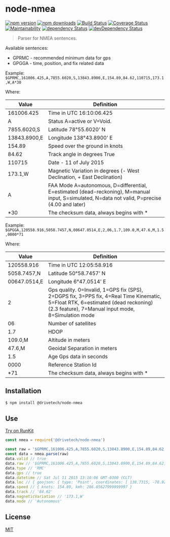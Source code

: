 # node-nmea

[![npm version](https://img.shields.io/npm/v/@drivetech/node-nmea.svg)](https://www.npmjs.com/package/@drivetech/node-nmea)
[![npm downloads](https://img.shields.io/npm/dm/@drivetech/node-nmea.svg)](https://www.npmjs.com/package/@drivetech/node-nmea)
[![Build Status](https://travis-ci.org/Drivetech/node-nmea.svg?branch=master)](https://travis-ci.org/Drivetech/node-nmea)
[![Coverage Status](https://coveralls.io/repos/github/drivetech/node-nmea/badge.svg?branch=master)](https://coveralls.io/github/drivetech/node-nmea?branch=master)
[![Maintainability](https://api.codeclimate.com/v1/badges/0dd7acaf25e6b4a6d2e3/maintainability)](https://codeclimate.com/github/Drivetech/node-nmea/maintainability)
[![dependency Status](https://img.shields.io/david/drivetech/node-nmea.svg)](https://david-dm.org/drivetech/node-nmea#info=dependencies)
[![devDependency Status](https://img.shields.io/david/dev/drivetech/node-nmea.svg)](https://david-dm.org/drivetech/node-nmea#info=devDependencies)

> Parser for NMEA sentences.

Available sentences:
* GPRMC - recommended minimum data for gps
* GPGGA - time, position, and fix related data

Example: `$GPRMC,161006.425,A,7855.6020,S,13843.8900,E,154.89,84.62,110715,173.1,W,A*30`

Where:

Value         | Definition
--------------| ----------
161006.425    | Time in UTC 16:10:06.425
A             | Status A=active or V=Void.
7855.6020,S   | Latitude 78°55.6020' N
13843.8900,E  | Longitude 138°43.8900' E
154.89        | Speed over the ground in knots
84.62         | Track angle in degrees True
110715        | Date - 11 of July 2015
173.1,W       | Magnetic Variation in degrees (- West Declination, + East Declination)
A             | FAA Mode A=autonomous, D=differential, E=estimated (dead-reckoning), M=manual input, S=simulated, N=data not valid, P=precise (4.00 and later)
\*30          | The checksum data, always begins with \*

Example: `$GPGGA,120558.916,5058.7457,N,00647.0514,E,2,06,1.7,109.0,M,47.6,M,1.5,0000*71`

Where:

Value         | Definition
--------------| ----------
120558.916    | Time in UTC 12:05:58.916 
5058.7457,N   | Latitude 50°58.7457' N
00647.0514,E  | Longitude 6°47.0514' E
2             | Gps quality. 0=Invalid, 1=GPS fix (SPS), 2=DGPS fix, 3=PPS fix, 4=Real Time Kinematic, 5=Float RTK, 6=estimated (dead reckoning) (2.3 feature), 7=Manual input mode, 8=Simulation mode
06            | Number of satellites
1.7           | HDOP
109.0,M       | Altitude in meters
47.6,M        | Geoidal Separation in meters
1.5           | Age Gps data in seconds
0000          | Reference Station Id
\*71          | The checksum data, always begins with \*

## Installation

```bash
$ npm install @drivetech/node-nmea
```

## Use

[Try on RunKit](https://npm.runkit.com/@drivetech/node-nmea)
```js
const nmea = require('@drivetech/node-nmea')

const raw = '$GPRMC,161006.425,A,7855.6020,S,13843.8900,E,154.89,84.62,110715,173.1,W,A*30'
const data = nmea.parse(raw)
data.valid // true
data.raw // '$GPRMC,161006.425,A,7855.6020,S,13843.8900,E,154.89,84.62,110715,173.1,W,A*30'
data.type // 'RMC'
data.gps // true
data.datetime // Sat Jul 11 2015 13:10:06 GMT-0300 (CLT)
data.loc // { geojson: { type: 'Point', coordinates: [ 138.7315, -78.9267 ] }, dmm: { latitude: '7855.6020,S', longitude: '13843.8900,E' } }
data.speed // { knots: 154.89, kmh: 286.85627999999997 }
data.track // '84.62'
data.magneticVariation // '173.1,W'
data.mode // 'Autonomous'
```

## License

[MIT](https://tldrlegal.com/license/mit-license)
